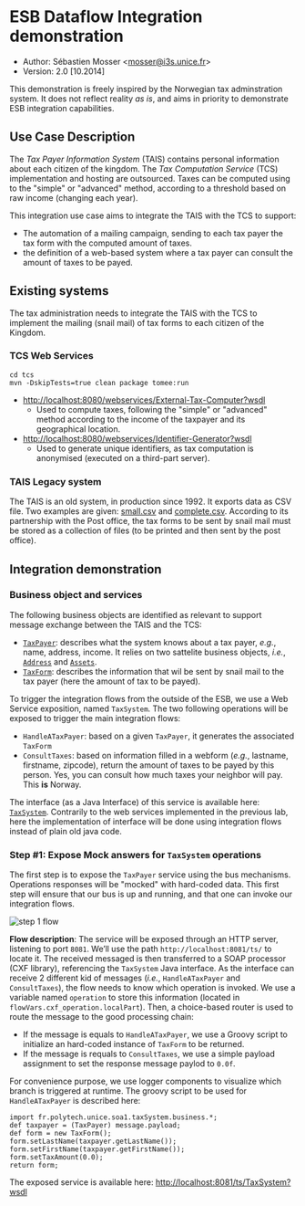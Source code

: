 # ESB Dataflow Integration demonstration

* Author: Sébastien Mosser <[mosser@i3s.unice.fr]()>
* Version: 2.0 [10.2014]

This demonstration is freely inspired by the Norwegian tax adminstration system. It does not reflect reality *as is*, and aims in priority to demonstrate ESB integration capabilities.

## Use Case Description

The *Tax Payer Information System* (TAIS) contains personal information about each citizen of the kingdom. The *Tax Computation Service* (TCS) implementation and hosting are outsourced. Taxes can be computed using to the "simple" or "advanced" method, according to a threshold based on raw income (changing each year).

This integration use case aims to integrate the TAIS with the TCS to support:

* The automation of a mailing campaign, sending to each tax payer the tax form with the computed amount of taxes.
* the definition of a web-based system where a tax payer can consult the amount of taxes to be payed.

## Existing systems 

The tax administration needs to integrate the TAIS with the TCS to implement the mailing (snail mail) of tax forms to each citizen of the Kingdom. 

### TCS Web Services

    cd tcs
    mvn -DskipTests=true clean package tomee:run
    
* [http://localhost:8080/webservices/External-Tax-Computer?wsdl]()
  * Used to compute taxes, following the "simple" or "advanced" method according to the income of the taxpayer and its geographical location.
* [http://localhost:8080/webservices/Identifier-Generator?wsdl]()
  * Used to generate unique identifiers, as tax computation is anonymised (executed on a third-part server).

### TAIS Legacy system

The TAIS is an old system, in production since 1992. It exports data as CSV file. Two examples are given: [small.csv]() and [complete.csv](). According to its partnership with the Post office, the tax forms to be sent by snail mail must be stored as a collection of files (to be printed and then sent by the post office).


## Integration demonstration

### Business object and services

The following business objects are identified as relevant to support message exchange between the TAIS and the TCS:

* [`TaxPayer`](): describes what the system knows about a tax payer, *e.g.*, name, address, income. It relies on two sattelite business objects, *i.e.*, [`Address`]() and [`Assets`](). 
* [`TaxForm`](): describes the information that wil be sent by snail mail to the tax payer (here the amount of tax to be payed).

To trigger the integration flows from the outside of the ESB, we use a Web Service exposition, named `TaxSystem`. The two following operations will be exposed to trigger the main integration flows:

* `HandleATaxPayer`: based on a given `TaxPayer`, it generates the associated `TaxForm`
* `ConsultTaxes`: based on information filled in a webform (*e.g.*, lastname, firstname, zipcode), return the amount of taxes to be payed by this person. Yes, you can consult how much taxes your neighbor will pay. This **is** Norway. 

The interface (as a Java Interface) of this service is available here: [`TaxSystem`](). Contrarily to the web services implemented in the previous lab, here the implementation of interface will be done using integration flows instead of plain old java code.

### Step #1: Expose Mock answers for `TaxSystem` operations

The first step is to expose the `TaxPayer` service using the bus mechanisms. Operations responses will be "mocked" with hard-coded data. This first step will ensure that our bus is up and running, and that one can invoke our integration flows.

![step 1 flow](https://raw.githubusercontent.com/polytechnice-si/5A-2014-SOA1/master/flows/pictures/step1.png "Step #1")

**Flow description**: The service will be exposed through an HTTP server, listening to port `8081`. We’ll use the path `http://localhost:8081/ts/` to locate it. The received messaged is then transferred to a SOAP processor (CXF library), referencing the `TaxSystem` Java interface. As the interface can receive 2 different kid of messages (*i.e.*, `HandleATaxPayer` and `ConsultTaxes`), the flow needs to know which operation is invoked. We use a variable named `operation` to store this information (located in `flowVars.cxf_operation.localPart`). Then, a choice-based router is used to route the message to the good processing chain:

* If the message is equals to `HandleATaxPayer`, we use a Groovy script to initialize an hard-coded instance of `TaxForm` to be returned.
* If the message is requals to `ConsultTaxes`, we use a simple payload assignment to set the response message paylod to `0.0f`.

For convenience purpose, we use logger components to visualize which branch is triggered at runtime. The groovy script to be used for `HandleATaxPayer` is described here:

    import fr.polytech.unice.soa1.taxSystem.business.*;
    def taxpayer = (TaxPayer) message.payload;
    def form = new TaxForm();
    form.setLastName(taxpayer.getLastName());
    form.setFirstName(taxpayer.getFirstName());
    form.setTaxAmount(0.0);
    return form;
    
The exposed service is available here: [http://localhost:8081/ts/TaxSystem?wsdl]()












 